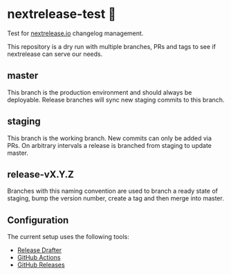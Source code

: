 # nextrelease-test 🐠

Test for [nextrelease.io](https://nextrelease.io) changelog management.

This repository is a dry run with multiple branches, PRs and tags to see if nextrelease can serve our needs.

## master

This branch is the production environment and should always be deployable. Release branches will sync new staging commits to this branch.

## staging

This branch is the working branch. New commits can only be added via PRs. On arbitrary intervals a release is branched from staging to update master.

## release-vX.Y.Z

Branches with this naming convention are used to branch a ready state of staging, bump the version number, create a tag and then merge into master.

## Configuration

The current setup uses the following tools:

- [Release Drafter](https://github.com/release-drafter/release-drafter)
- [GitHub Actions](https://help.github.com/en/actions)
- [GitHub Releases](https://help.github.com/en/github/administering-a-repository/managing-releases-in-a-repository)
